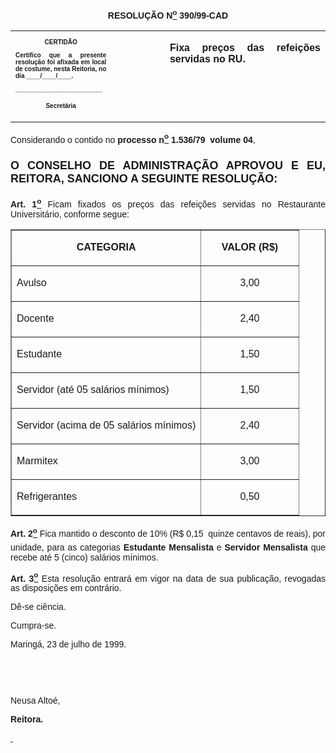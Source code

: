 <BODY>

<B><FONT FACE="Arial"><P ALIGN="CENTER"></P>
<P ALIGN="CENTER">RESOLU&Ccedil;&Atilde;O  N<U><SUP>o</U></SUP> 390/99-CAD</P>
<P ALIGN="JUSTIFY"></P></B></FONT>
<TABLE CELLSPACING=0 BORDER=0 CELLPADDING=7 WIDTH=621>
<TR><TD WIDTH="32%" VALIGN="TOP">
<B><FONT FACE="Arial" SIZE=1><P ALIGN="CENTER">CERTID&Atilde;O</P>
<P ALIGN="JUSTIFY">   Certifico que a presente resolu&ccedil;&atilde;o foi afixada em local de costume, nesta Reitoria, no dia ____/____/____.</P>
<P ALIGN="JUSTIFY"></P>
<P ALIGN="JUSTIFY">_________________________</P>
<P ALIGN="CENTER">Secret&aacute;ria</B></FONT></TD>
<TD WIDTH="17%" VALIGN="TOP">&nbsp;</TD>
<TD WIDTH="52%" VALIGN="TOP">
<B><FONT FACE="Arial"><P ALIGN="JUSTIFY">Fixa pre&ccedil;os das refei&ccedil;&otilde;es servidas no RU.</B></FONT></TD>
</TR>
</TABLE>

<FONT FACE="Arial"><P ALIGN="JUSTIFY"></P>
<P ALIGN="JUSTIFY">&#9;Considerando o contido no <B>processo n<U><SUP>o</U></SUP> 1.536/79  volume 04</B>,</P>
<B><P ALIGN="JUSTIFY"></P>
</FONT><FONT FACE="Arial" SIZE=4><P ALIGN="JUSTIFY">O CONSELHO DE ADMINISTRA&Ccedil;&Atilde;O APROVOU E EU, REITORA, SANCIONO A SEGUINTE RESOLU&Ccedil;&Atilde;O:</P>
</FONT><FONT FACE="Arial"><P ALIGN="JUSTIFY"></P>
</B><P ALIGN="JUSTIFY">&#9;<B>Art. 1<U><SUP>o</B></U></SUP> Ficam fixados os pre&ccedil;os das refei&ccedil;&otilde;es servidas no Restaurante Universit&aacute;rio, conforme segue:</P>
<P ALIGN="JUSTIFY"></P></FONT>
<P ALIGN="CENTER"><CENTER><TABLE BORDER CELLSPACING=1 CELLPADDING=4 WIDTH=472>
<TR><TD WIDTH="66%" VALIGN="TOP">
<B><FONT FACE="Arial"><P ALIGN="CENTER">CATEGORIA</B></FONT></TD>
<TD WIDTH="34%" VALIGN="TOP">
<B><FONT FACE="Arial"><P ALIGN="CENTER">VALOR (R$)</B></FONT></TD>
</TR>
<TR><TD WIDTH="66%" VALIGN="TOP">
<FONT FACE="Arial"><P ALIGN="JUSTIFY">Avulso</FONT></TD>
<TD WIDTH="34%" VALIGN="TOP">
<FONT FACE="Arial"><P ALIGN="CENTER">3,00</FONT></TD>
</TR>
<TR><TD WIDTH="66%" VALIGN="TOP">
<FONT FACE="Arial"><P ALIGN="JUSTIFY">Docente</FONT></TD>
<TD WIDTH="34%" VALIGN="TOP">
<FONT FACE="Arial"><P ALIGN="CENTER">2,40</FONT></TD>
</TR>
<TR><TD WIDTH="66%" VALIGN="TOP">
<FONT FACE="Arial"><P ALIGN="JUSTIFY">Estudante</FONT></TD>
<TD WIDTH="34%" VALIGN="TOP">
<FONT FACE="Arial"><P ALIGN="CENTER">1,50</FONT></TD>
</TR>
<TR><TD WIDTH="66%" VALIGN="TOP">
<FONT FACE="Arial"><P ALIGN="JUSTIFY">Servidor (at&eacute; 05 sal&aacute;rios m&iacute;nimos)</FONT></TD>
<TD WIDTH="34%" VALIGN="TOP">
<FONT FACE="Arial"><P ALIGN="CENTER">1,50</FONT></TD>
</TR>
<TR><TD WIDTH="66%" VALIGN="TOP">
<FONT FACE="Arial"><P ALIGN="JUSTIFY">Servidor (acima de 05 sal&aacute;rios m&iacute;nimos)</FONT></TD>
<TD WIDTH="34%" VALIGN="TOP">
<FONT FACE="Arial"><P ALIGN="CENTER">2,40</FONT></TD>
</TR>
<TR><TD WIDTH="66%" VALIGN="TOP">
<FONT FACE="Arial"><P ALIGN="JUSTIFY">Marmitex</FONT></TD>
<TD WIDTH="34%" VALIGN="TOP">
<FONT FACE="Arial"><P ALIGN="CENTER">3,00</FONT></TD>
</TR>
<TR><TD WIDTH="66%" VALIGN="TOP">
<FONT FACE="Arial"><P ALIGN="JUSTIFY">Refrigerantes</FONT></TD>
<TD WIDTH="34%" VALIGN="TOP">
<FONT FACE="Arial"><P ALIGN="CENTER">0,50</FONT></TD>
</TR>
</TABLE>
</CENTER></P>

<FONT FACE="Arial"><P ALIGN="JUSTIFY"></P>
<P ALIGN="JUSTIFY">&#9;<B>Art. 2<U><SUP>o</B></U></SUP> Fica mantido o desconto de 10% (R$ 0,15  quinze centavos de reais), por unidade, para as categorias <B>Estudante Mensalista</B> e <B>Servidor Mensalista</B> que recebe at&eacute; 5 (cinco) sal&aacute;rios m&iacute;nimos.</P>
<B><P ALIGN="JUSTIFY">&#9;Art. 3<U><SUP>o</U></SUP> </B>Esta resolu&ccedil;&atilde;o entrar&aacute; em vigor na data de sua publica&ccedil;&atilde;o, revogadas as disposi&ccedil;&otilde;es em contr&aacute;rio.</P>
<P ALIGN="JUSTIFY">&#9;D&ecirc;-se ci&ecirc;ncia.</P>
<P ALIGN="JUSTIFY">&#9;Cumpra-se.</P>
<P ALIGN="JUSTIFY"></P>
<P ALIGN="JUSTIFY">&#9;&#9;&#9;&#9;&#9;&#9;Maring&aacute;, 23 de julho de 1999.</P>
<P ALIGN="JUSTIFY"></P>
<P ALIGN="JUSTIFY">&nbsp;</P>
<P ALIGN="JUSTIFY">&nbsp;</P>
<P ALIGN="JUSTIFY">&#9;&#9;&#9;&#9;&#9;&#9;Neusa Alto&eacute;,</P>
<P ALIGN="JUSTIFY">&#9;&#9;&#9;&#9;&#9;&#9;<B>Reitora.</P>
</B></FONT><FONT SIZE=2><P ALIGN="JUSTIFY"></P>
<U><P>&nbsp;</P></U></FONT></BODY>
